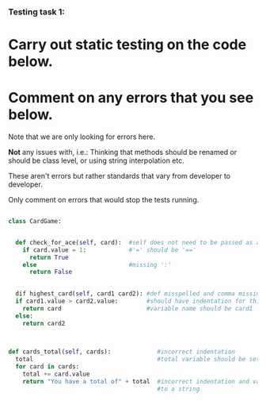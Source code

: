 ### Testing task 1:

# Carry out static testing on the code below.
# Comment on any errors that you see below.

Note that we are only looking for errors here.

**Not** any issues with, i.e.: 
Thinking that methods should be renamed or should be class level, or using string interpolation etc. 

These aren't errors but rather standards that vary from developer to developer. 

Only comment on errors that would stop the tests running.

```python

class CardGame:


  def check_for_ace(self, card):  #self does not need to be passed as a parameter to any of the methods
    if card.value = 1:            #'=' should be '=='
      return True 
    else                          #missing ':'
      return False
   

  dif highest_card(self, card1 card2): #def misspelled and comma missing between parameters
  if card1.value > card2.value:        #should have indentation for this and all following lines
    return card                        #variable name should be card1
  else:
    return card2
  


def cards_total(self, cards):             #incorrect indentation
  total                                   #total variable should be set at 0 to begin
  for card in cards:
    total += card.value
    return "You have a total of" + total  #incorrect indentation and variable total needs to be converted
                                          #to a string
  
```
